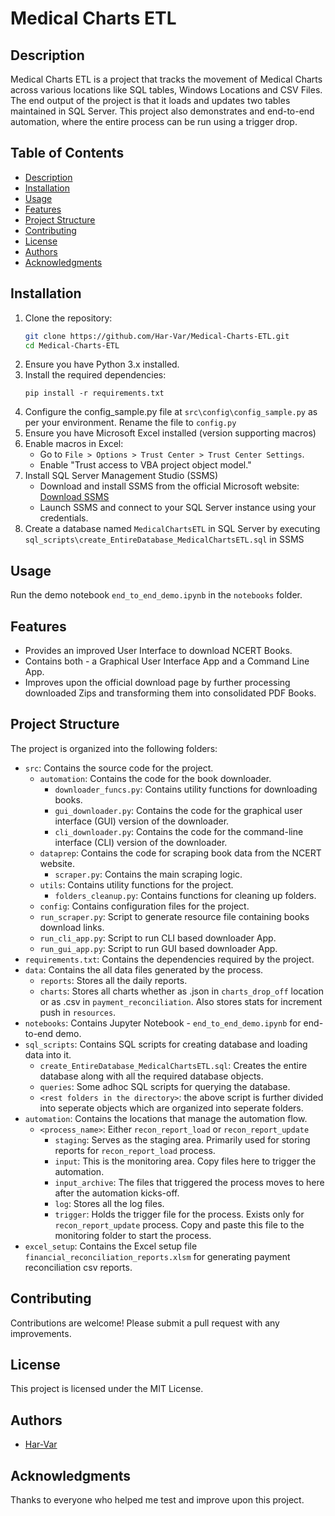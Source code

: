 
# Medical Charts ETL

## Description  
Medical Charts ETL is a project that tracks the movement of Medical Charts across various locations like SQL tables, Windows Locations and CSV Files. The end output of the project is that it loads and updates two tables maintained in SQL Server. This project also demonstrates and end-to-end automation, where the entire process can be run using a trigger drop.  


## Table of Contents
- [Description](#description)
- [Installation](#installation)
- [Usage](#usage)
- [Features](#features)
- [Project Structure](#project-structure)
- [Contributing](#contributing)
- [License](#license)
- [Authors](#authors)
- [Acknowledgments](#acknowledgments)

## Installation
1. Clone the repository:
   ```bash
   git clone https://github.com/Har-Var/Medical-Charts-ETL.git
   cd Medical-Charts-ETL
   ```
2. Ensure you have Python 3.x installed.
3. Install the required dependencies:
   ```
   pip install -r requirements.txt
   ```
4. Configure the config_sample.py file at `src\config\config_sample.py` as per your environment. Rename the file to `config.py`
5. Ensure you have Microsoft Excel installed (version supporting macros)
6. Enable macros in Excel:
   - Go to `File > Options > Trust Center > Trust Center Settings`.
   - Enable "Trust access to VBA project object model."
7. Install SQL Server Management Studio (SSMS)
   - Download and install SSMS from the official Microsoft website:  
      [Download SSMS](https://aka.ms/ssmsfullsetup)
   - Launch SSMS and connect to your SQL Server instance using your credentials.
8. Create a database named `MedicalChartsETL` in SQL Server by executing `sql_scripts\create_EntireDatabase_MedicalChartsETL.sql` in SSMS

## Usage
Run the demo notebook `end_to_end_demo.ipynb` in the `notebooks` folder.

## Features
- Provides an improved User Interface to download NCERT Books.
- Contains both - a Graphical User Interface App and a Command Line App.
- Improves upon the official download page by further processing downloaded Zips and transforming them into consolidated PDF Books.

## Project Structure
The project is organized into the following folders:

* `src`: Contains the source code for the project.
	+ `automation`: Contains the code for the book downloader.
		- `downloader_funcs.py`: Contains utility functions for downloading books.
		- `gui_downloader.py`: Contains the code for the graphical user interface (GUI) version of the downloader.
		- `cli_downloader.py`: Contains the code for the command-line interface (CLI) version of the downloader.
	+ `dataprep`: Contains the code for scraping book data from the NCERT website.
		- `scraper.py`: Contains the main scraping logic.
	+ `utils`: Contains utility functions for the project.
		- `folders_cleanup.py`: Contains functions for cleaning up folders.
   + `config`: Contains configuration files for the project.
   + `run_scraper.py`: Script to generate resource file containing books download links.
   + `run_cli_app.py`: Script to run CLI based downloader App.
   + `run_gui_app.py`: Script to run GUI based downloader App.
* `requirements.txt`: Contains the dependencies required by the project.
* `data`: Contains the all data files generated by the process.
   + `reports`: Stores all the daily reports.
   + `charts`: Stores all charts whether as .json in `charts_drop_off` location or as .csv in `payment_reconciliation`. Also stores stats for increment push in `resources`. 
* `notebooks`: Contains Jupyter Notebook - `end_to_end_demo.ipynb` for end-to-end demo.
* `sql_scripts`: Contains SQL scripts for creating database and loading data into it.
   + `create_EntireDatabase_MedicalChartsETL.sql`: Creates the entire database along with all the required database objects.
   + `queries`: Some adhoc SQL scripts for querying the database.
   + `<rest folders in the directory>`: the above script is further divided into seperate objects which are organized into seperate folders. 
* `automation`: Contains the locations that manage the automation flow.
   + `<process_name>`: Either `recon_report_load` or `recon_report_update`
      + `staging`: Serves as the staging area. Primarily used for storing reports for `recon_report_load` process.
      + `input`: This is the monitoring area. Copy files here to trigger the automation.
      + `input_archive`: The files that triggered the process moves to here after the automation kicks-off.
      + `log`: Stores all the log files.
      + `trigger`: Holds the trigger file for the process. Exists only for `recon_report_update` process. Copy and paste this file to the monitoring folder to start the process.
* `excel_setup`: Contains the Excel setup file `financial_reconciliation_reports.xlsm` for generating payment reconciliation csv reports.


## Contributing
Contributions are welcome! Please submit a pull request with any improvements.

## License
This project is licensed under the MIT License.

## Authors
- [Har-Var](https://github.com/Har-Var)

## Acknowledgments
Thanks to everyone who helped me test and improve upon this project.

